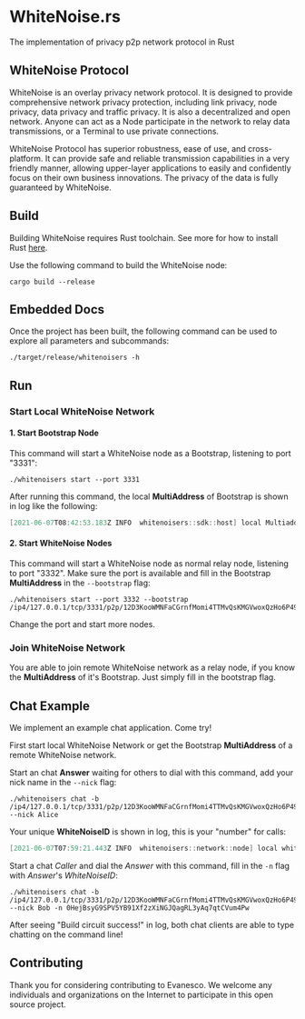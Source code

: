 # WhiteNoise.rs

The implementation of privacy p2p network protocol in Rust

## WhiteNoise Protocol

WhiteNoise is an overlay privacy network protocol. It is designed to provide comprehensive network privacy protection,
including link privacy, node privacy, data privacy and traffic privacy. It is also a decentralized and open network.
Anyone can act as a Node participate in the network to relay data transmissions, or a Terminal to use private
connections.

WhiteNoise Protocol has superior robustness, ease of use, and cross-platform. It can provide safe and reliable
transmission capabilities in a very friendly manner, allowing upper-layer applications to easily and confidently focus
on their own business innovations. The privacy of the data is fully guaranteed by WhiteNoise.

## Build

Building WhiteNoise requires Rust toolchain. See more for how to install
Rust [here](https://www.rust-lang.org/tools/install).

Use the following command to build the WhiteNoise node:

```shell
cargo build --release
```

## Embedded Docs

Once the project has been built, the following command can be used to explore all parameters and subcommands:

```shell
./target/release/whitenoisers -h
```

## Run

### Start Local WhiteNoise Network

#### 1. Start Bootstrap Node

This command will start a WhiteNoise node as a Bootstrap, listening to port "3331":

```shell
./whitenoisers start --port 3331
```

After running this command, the local **MultiAddress** of Bootstrap is shown in log like the following:

```verilog
[2021-06-07T08:42:53.183Z INFO  whitenoisers::sdk::host] local Multiaddress: /ip4/127.0.0.1/tcp/3331/p2p/12D3KooWMNFaCGrnfMomi4TTMvQsKMGVwoxQzHo6P49ue6Fwq6zU
```

#### 2. Start WhiteNoise Nodes

This command will start a WhiteNoise node as normal relay node, listening to port "3332". Make sure the port is
available and fill in the Bootstrap **MultiAddress** in the `--bootstrap` flag:

```shell
./whitenoisers start --port 3332 --bootstrap /ip4/127.0.0.1/tcp/3331/p2p/12D3KooWMNFaCGrnfMomi4TTMvQsKMGVwoxQzHo6P49ue6Fwq6zU
```

Change the port and start more nodes.

### Join WhiteNoise Network

You are able to join remote WhiteNoise network as a relay node, if you know the **MultiAddress** of it's Bootstrap. Just
simply fill in the bootstrap flag.

## Chat Example

We implement an example chat application. Come try!

First start local WhiteNoise Network or get the Bootstrap **MultiAddress** of a remote WhiteNoise network.

Start an chat **Answer** waiting for others to dial with this command, add your nick name in the `--nick` flag:

```shell
./whitenoisers chat -b /ip4/127.0.0.1/tcp/3331/p2p/12D3KooWMNFaCGrnfMomi4TTMvQsKMGVwoxQzHo6P49ue6Fwq6zU --nick Alice
```

Your unique **WhiteNoiseID** is shown in log, this is your "number" for calls:

```verilog
[2021-06-07T07:59:21.443Z INFO  whitenoisers::network::node] local whitenoise id:0HejBsyG9SPV5YB91Xf2zXiNGJQagRL3yAq7qtCVum4Pw
```

Start a chat *Caller* and dial the *Answer* with this command, fill in the `-n` flag with *Answer*'s *WhiteNoiseID*:

```shell
./whitenoisers chat -b /ip4/127.0.0.1/tcp/3331/p2p/12D3KooWMNFaCGrnfMomi4TTMvQsKMGVwoxQzHo6P49ue6Fwq6zU --nick Bob -n 0HejBsyG9SPV5YB91Xf2zXiNGJQagRL3yAq7qtCVum4Pw
```

After seeing "Build circuit success!" in log, both chat clients are able to type chatting on the command line!

## Contributing

Thank you for considering contributing to Evanesco. We welcome any individuals and organizations on the Internet to
participate in this open source project.